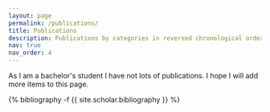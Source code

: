 ```yaml
---
layout: page
permalink: /publications/
title: Publications
description: Publications by categories in reversed chronological order.
nav: true
nav_order: 4
---
```

<!-- _pages/publications.md -->

As I am a bachelor's student I have not lots of publications. I hope I will add more items to this page.
<div class="publications">

{% bibliography -f {{ site.scholar.bibliography }} %}

</div>
